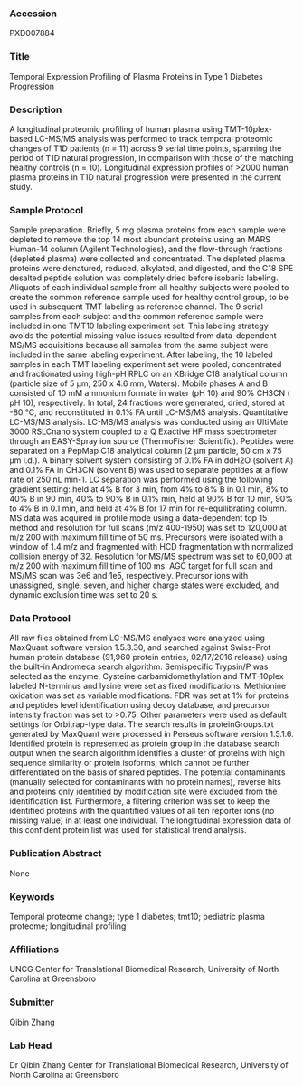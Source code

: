 ### Accession
PXD007884

### Title
Temporal Expression Profiling of Plasma Proteins in Type 1 Diabetes Progression

### Description
A longitudinal proteomic profiling of human plasma using TMT-10plex-based LC-MS/MS analysis was performed to track temporal proteomic changes of T1D patients (n = 11) across 9 serial time points, spanning the period of T1D natural progression, in comparison with those of the matching healthy controls (n = 10). Longitudinal expression profiles of >2000 human plasma proteins in T1D natural progression were presented in the current study.

### Sample Protocol
Sample preparation. Briefly, 5 mg plasma proteins from each sample were depleted to remove the top 14 most abundant proteins using an  MARS Human-14 column (Agilent Technologies), and the flow-through fractions (depleted plasma) were collected and concentrated. The depleted plasma proteins were denatured, reduced, alkylated, and digested, and the C18 SPE desalted peptide solution was completely dried before isobaric labeling. Aliquots of each individual sample from all healthy subjects were pooled to create the common reference sample used for healthy control group, to be used in subsequent TMT labeling as reference channel. The 9 serial samples from each subject and the common reference sample were included in one TMT10 labeling experiment set. This labeling strategy avoids the potential missing value issues resulted from data-dependent MS/MS acquisitions because all samples from the same subject were included in the same labeling experiment.  After labeling, the 10 labeled samples in each TMT labeling experiment set were pooled, concentrated and fractionated using high-pH RPLC on an XBridge C18 analytical column (particle size of 5 µm, 250 x 4.6 mm, Waters). Mobile phases A and B consisted of 10 mM ammonium formate in water (pH 10) and 90% CH3CN ( pH 10), respectively. In total, 24 fractions were generated, dried, stored at -80 ℃, and reconstituted in 0.1% FA until LC-MS/MS analysis. Quantitative LC-MS/MS analysis. LC-MS/MS analysis was conducted using an UltiMate 3000 RSLCnano system coupled to a Q Exactive HF mass spectrometer through an EASY-Spray ion source (ThermoFisher Scientific). Peptides were separated on a PepMap C18 analytical column (2 μm particle, 50 cm x 75 μm i.d.). A binary solvent system consisting of 0.1% FA in ddH2O (solvent A) and 0.1% FA in CH3CN (solvent B) was used to separate peptides at a flow rate of 250 nL min-1. LC separation was performed using the following gradient setting: held at 4% B for 3 min, from 4% to 8% B in 0.1 min, 8% to 40% B in 90 min, 40% to 90% B in 0.1% min, held at 90% B for 10 min, 90% to 4% B in 0.1 min, and held at 4% B for 17 min for re-equilibrating column. MS data was acquired in profile mode using a data-dependent top 15 method and resolution for full scans (m/z 400-1950) was set to 120,000 at m/z 200 with maximum fill time of 50 ms. Precursors were isolated with a window of 1.4 m/z  and fragmented with HCD fragmentation with normalized collision energy of 32. Resolution for MS/MS spectrum was set to 60,000 at m/z 200 with maximum fill time of 100 ms. AGC target for full scan and MS/MS scan was 3e6 and 1e5, respectively. Precursor ions with unassigned, single, seven, and higher charge states were excluded, and dynamic exclusion time was set to 20 s.

### Data Protocol
All raw files obtained from LC-MS/MS analyses were analyzed using MaxQuant software version 1.5.3.30, and searched against Swiss-Prot human protein database (91,960 protein entries, 02/17/2016 release) using the built-in Andromeda search algorithm. Semispecific Trypsin/P was selected as the enzyme. Cysteine carbamidomethylation and TMT-10plex labeled N-terminus and lysine were set as fixed modifications. Methionine oxidation was set as variable modifications. FDR was set at 1% for proteins and peptides level identification using decoy database, and precursor intensity fraction was set to >0.75. Other parameters were used as default settings for Orbitrap-type data. The search results in proteinGroups.txt generated by MaxQuant were processed in Perseus software version 1.5.1.6. Identified protein is represented as protein group in the database search output when the search algorithm identifies a cluster of proteins with high sequence similarity or protein isoforms, which cannot be further differentiated on the basis of shared peptides. The potential contaminants (manually selected for contaminants with no protein names), reverse hits and proteins only identified by modification site were excluded from the identification list. Furthermore, a filtering criterion was set to keep the identified proteins with the quantified values of all ten reporter ions (no missing value) in at least one individual. The longitudinal expression data of this confident protein list was used for statistical trend analysis.

### Publication Abstract
None

### Keywords
Temporal proteome change; type 1 diabetes; tmt10; pediatric plasma proteome; longitudinal profiling

### Affiliations
UNCG
Center for Translational Biomedical Research, University of North Carolina at Greensboro

### Submitter
Qibin  Zhang

### Lab Head
Dr Qibin Zhang
Center for Translational Biomedical Research, University of North Carolina at Greensboro


